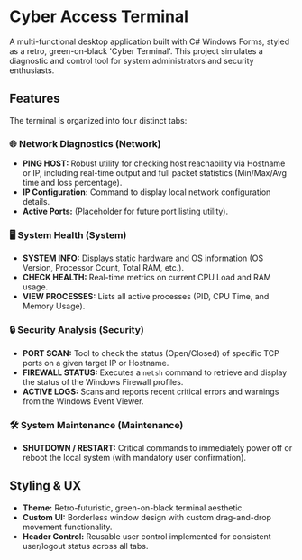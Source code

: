 # Cyber Access Terminal

A multi-functional desktop application built with C# Windows Forms, styled as a retro, green-on-black 'Cyber Terminal'. This project simulates a diagnostic and control tool for system administrators and security enthusiasts.

## Features

The terminal is organized into four distinct tabs:

### 🌐 Network Diagnostics (Network)
* **PING HOST:** Robust utility for checking host reachability via Hostname or IP, including real-time output and full packet statistics (Min/Max/Avg time and loss percentage).
* **IP Configuration:** Command to display local network configuration details.
* **Active Ports:** (Placeholder for future port listing utility).

### 🖥️ System Health (System)
* **SYSTEM INFO:** Displays static hardware and OS information (OS Version, Processor Count, Total RAM, etc.).
* **CHECK HEALTH:** Real-time metrics on current CPU Load and RAM usage.
* **VIEW PROCESSES:** Lists all active processes (PID, CPU Time, and Memory Usage).

### 🔒 Security Analysis (Security)
* **PORT SCAN:** Tool to check the status (Open/Closed) of specific TCP ports on a given target IP or Hostname.
* **FIREWALL STATUS:** Executes a `netsh` command to retrieve and display the status of the Windows Firewall profiles.
* **ACTIVE LOGS:** Scans and reports recent critical errors and warnings from the Windows Event Viewer.

### 🛠️ System Maintenance (Maintenance)
* **SHUTDOWN / RESTART:** Critical commands to immediately power off or reboot the local system (with mandatory user confirmation).

## Styling & UX
* **Theme:** Retro-futuristic, green-on-black terminal aesthetic.
* **Custom UI:** Borderless window design with custom drag-and-drop movement functionality.
* **Header Control:** Reusable user control implemented for consistent user/logout status across all tabs.